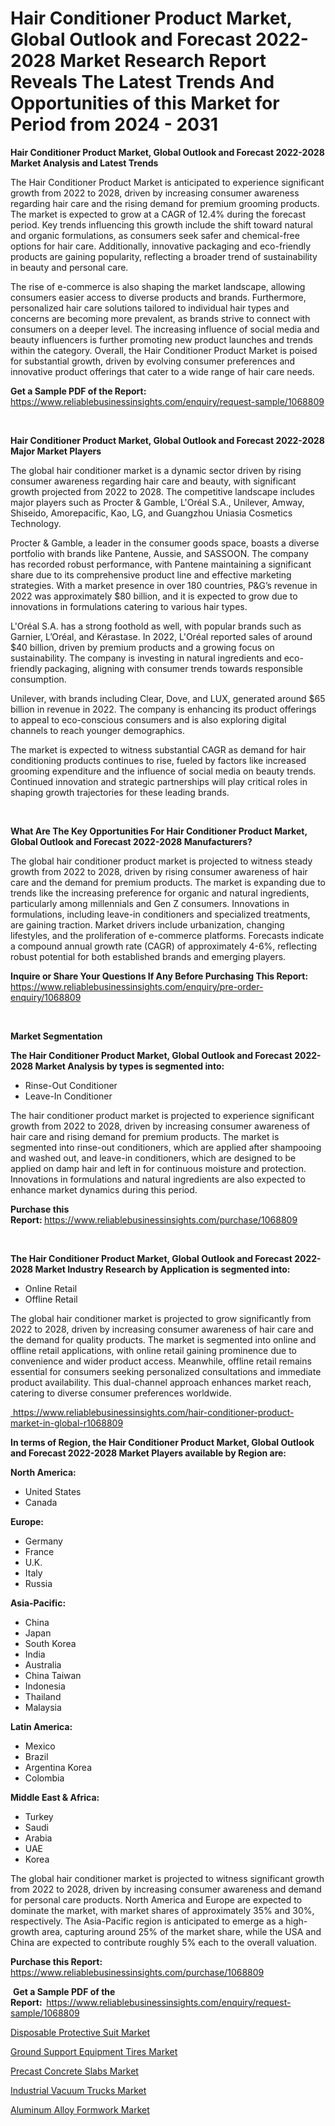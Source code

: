 <p><h1>Hair Conditioner Product Market, Global Outlook and Forecast 2022-2028 Market Research Report Reveals The Latest Trends And Opportunities of this Market for Period from 2024 - 2031</h1></p><p><strong>Hair Conditioner Product Market, Global Outlook and Forecast 2022-2028 Market Analysis and Latest Trends</strong></p>
<p><p>The Hair Conditioner Product Market is anticipated to experience significant growth from 2022 to 2028, driven by increasing consumer awareness regarding hair care and the rising demand for premium grooming products. The market is expected to grow at a CAGR of 12.4% during the forecast period. Key trends influencing this growth include the shift toward natural and organic formulations, as consumers seek safer and chemical-free options for hair care. Additionally, innovative packaging and eco-friendly products are gaining popularity, reflecting a broader trend of sustainability in beauty and personal care.</p><p>The rise of e-commerce is also shaping the market landscape, allowing consumers easier access to diverse products and brands. Furthermore, personalized hair care solutions tailored to individual hair types and concerns are becoming more prevalent, as brands strive to connect with consumers on a deeper level. The increasing influence of social media and beauty influencers is further promoting new product launches and trends within the category. Overall, the Hair Conditioner Product Market is poised for substantial growth, driven by evolving consumer preferences and innovative product offerings that cater to a wide range of hair care needs.</p></p>
<p><strong>Get a Sample PDF of the Report:&nbsp;</strong> <a href="https://www.reliablebusinessinsights.com/enquiry/request-sample/1068809">https://www.reliablebusinessinsights.com/enquiry/request-sample/1068809</a></p>
<p>&nbsp;</p>
<p><strong>Hair Conditioner Product Market, Global Outlook and Forecast 2022-2028 Major Market Players</strong></p>
<p><p>The global hair conditioner market is a dynamic sector driven by rising consumer awareness regarding hair care and beauty, with significant growth projected from 2022 to 2028. The competitive landscape includes major players such as Procter & Gamble, L'Oréal S.A., Unilever, Amway, Shiseido, Amorepacific, Kao, LG, and Guangzhou Uniasia Cosmetics Technology.</p><p>Procter & Gamble, a leader in the consumer goods space, boasts a diverse portfolio with brands like Pantene, Aussie, and SASSOON. The company has recorded robust performance, with Pantene maintaining a significant share due to its comprehensive product line and effective marketing strategies. With a market presence in over 180 countries, P&G’s revenue in 2022 was approximately $80 billion, and it is expected to grow due to innovations in formulations catering to various hair types.</p><p>L'Oréal S.A. has a strong foothold as well, with popular brands such as Garnier, L’Oréal, and Kérastase. In 2022, L'Oréal reported sales of around $40 billion, driven by premium products and a growing focus on sustainability. The company is investing in natural ingredients and eco-friendly packaging, aligning with consumer trends towards responsible consumption.</p><p>Unilever, with brands including Clear, Dove, and LUX, generated around $65 billion in revenue in 2022. The company is enhancing its product offerings to appeal to eco-conscious consumers and is also exploring digital channels to reach younger demographics.</p><p>The market is expected to witness substantial CAGR as demand for hair conditioning products continues to rise, fueled by factors like increased grooming expenditure and the influence of social media on beauty trends. Continued innovation and strategic partnerships will play critical roles in shaping growth trajectories for these leading brands.</p></p>
<p>&nbsp;</p>
<p><strong>What Are The Key Opportunities For Hair Conditioner Product Market, Global Outlook and Forecast 2022-2028 Manufacturers?</strong></p>
<p><p>The global hair conditioner product market is projected to witness steady growth from 2022 to 2028, driven by rising consumer awareness of hair care and the demand for premium products. The market is expanding due to trends like the increasing preference for organic and natural ingredients, particularly among millennials and Gen Z consumers. Innovations in formulations, including leave-in conditioners and specialized treatments, are gaining traction. Market drivers include urbanization, changing lifestyles, and the proliferation of e-commerce platforms. Forecasts indicate a compound annual growth rate (CAGR) of approximately 4-6%, reflecting robust potential for both established brands and emerging players.</p></p>
<p><strong>Inquire or Share Your Questions If Any Before Purchasing This Report:</strong> <a href="https://www.reliablebusinessinsights.com/enquiry/pre-order-enquiry/1068809">https://www.reliablebusinessinsights.com/enquiry/pre-order-enquiry/1068809</a></p>
<p>&nbsp;</p>
<p><strong>Market Segmentation</strong></p>
<p><strong>The Hair Conditioner Product Market, Global Outlook and Forecast 2022-2028 Market Analysis by types is segmented into:</strong></p>
<p><ul><li>Rinse-Out Conditioner</li><li>Leave-In Conditioner</li></ul></p>
<p><p>The hair conditioner product market is projected to experience significant growth from 2022 to 2028, driven by increasing consumer awareness of hair care and rising demand for premium products. The market is segmented into rinse-out conditioners, which are applied after shampooing and washed out, and leave-in conditioners, which are designed to be applied on damp hair and left in for continuous moisture and protection. Innovations in formulations and natural ingredients are also expected to enhance market dynamics during this period.</p></p>
<p><strong>Purchase this Report:&nbsp;</strong><a href="https://www.reliablebusinessinsights.com/purchase/1068809">https://www.reliablebusinessinsights.com/purchase/1068809</a></p>
<p>&nbsp;</p>
<p><strong>The Hair Conditioner Product Market, Global Outlook and Forecast 2022-2028 Market Industry Research by Application is segmented into:</strong></p>
<p><ul><li>Online Retail</li><li>Offline Retail</li></ul></p>
<p><p>The global hair conditioner market is projected to grow significantly from 2022 to 2028, driven by increasing consumer awareness of hair care and the demand for quality products. The market is segmented into online and offline retail applications, with online retail gaining prominence due to convenience and wider product access. Meanwhile, offline retail remains essential for consumers seeking personalized consultations and immediate product availability. This dual-channel approach enhances market reach, catering to diverse consumer preferences worldwide.</p></p>
<p><a href="https://www.reliablebusinessinsights.com/hair-conditioner-product-market-in-global-r1068809">&nbsp;https://www.reliablebusinessinsights.com/hair-conditioner-product-market-in-global-r1068809</a></p>
<p><strong>In terms of Region, the Hair Conditioner Product Market, Global Outlook and Forecast 2022-2028 Market Players available by Region are:</strong></p>
<p>
    <p> <strong> North America: </strong>
        <ul>
            <li>United States</li>
            <li>Canada</li>
        </ul>
        </p> 
    <p> <strong> Europe: </strong>
        <ul>
            <li>Germany</li>
            <li>France</li>
            <li>U.K.</li>
            <li>Italy</li>
            <li>Russia</li>
        </ul>
        </p> 
    <p> <strong> Asia-Pacific: </strong>
        <ul>
            <li>China</li>
            <li>Japan</li>
            <li>South Korea</li>
            <li>India</li>
            <li>Australia</li>
            <li>China Taiwan</li>
            <li>Indonesia</li>
            <li>Thailand</li>
            <li>Malaysia</li>
        </ul>
        </p> 
    <p> <strong> Latin America: </strong>
        <ul>
            <li>Mexico</li>
            <li>Brazil</li>
            <li>Argentina Korea</li>
            <li>Colombia</li>
        </ul>
        </p> 
    <p> <strong> Middle East & Africa: </strong>
        <ul>
            <li>Turkey</li>
            <li>Saudi</li>
            <li>Arabia</li>
            <li>UAE</li>
            <li>Korea</li>
        </ul>
    </p>
    </p>
<p><p>The global hair conditioner market is projected to witness significant growth from 2022 to 2028, driven by increasing consumer awareness and demand for personal care products. North America and Europe are expected to dominate the market, with market shares of approximately 35% and 30%, respectively. The Asia-Pacific region is anticipated to emerge as a high-growth area, capturing around 25% of the market share, while the USA and China are expected to contribute roughly 5% each to the overall valuation.</p></p>
<p><strong>Purchase this Report: </strong><a href="https://www.reliablebusinessinsights.com/purchase/1068809">https://www.reliablebusinessinsights.com/purchase/1068809</a></p>
<p>&nbsp;<strong>Get a Sample PDF of the Report:&nbsp;&nbsp;</strong><a href="https://www.reliablebusinessinsights.com/enquiry/request-sample/1068809">https://www.reliablebusinessinsights.com/enquiry/request-sample/1068809</a></p>
<p><strong></strong></p>
<p><p><a href="https://medium.com/@emily.sutherland4534/this-report-aims-to-deliver-an-in-depth-analysis-of-the-global-disposable-protective-suit-market-777c3f6ed5ea?postPublishedType=initial">Disposable Protective Suit Market</a></p><p><a href="https://www.linkedin.com/pulse/ground-support-equipment-tires-market-research-report-4t9ec?trackingId=TjNn%2BPu6SR%2BP5v5f%2FOYCVQ%3D%3D">Ground Support Equipment Tires Market</a></p><p><a href="https://issuu.com/reportprime-2/docs/precast-concrete-slabs-market-size-_2ff81f763359b6">Precast Concrete Slabs Market</a></p><p><a href="https://www.linkedin.com/pulse/industrial-vacuum-trucks-industry-analysis-report-its-market-size-68k0c?trackingId=NEybUuqYTTe0IMmFwV%2F7WQ%3D%3D">Industrial Vacuum Trucks Market</a></p><p><a href="https://issuu.com/reportprime-2/docs/aluminum-alloy-formwork-market-size_1d1731741d3826">Aluminum Alloy Formwork Market</a></p></p>